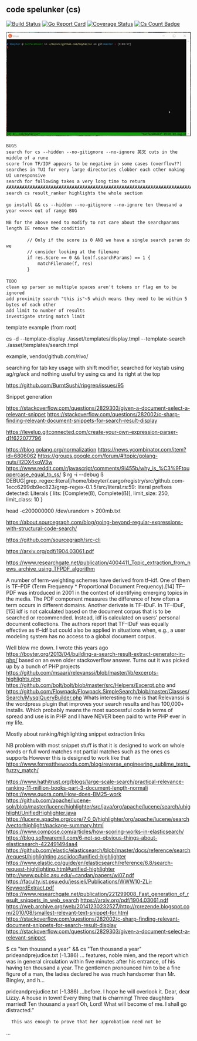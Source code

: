 code spelunker (cs)
----------------------

[![Build Status](https://travis-ci.org/boyter/cs.svg?branch=master)](https://travis-ci.org/boyter/cs)
[![Go Report Card](https://goreportcard.com/badge/github.com/boyter/cs)](https://goreportcard.com/report/github.com/boyter/cs)
[![Coverage Status](https://coveralls.io/repos/github/boyter/cs/badge.svg?branch=master)](https://coveralls.io/github/boyter/cs?branch=master)
[![Cs Count Badge](https://sloc.xyz/github/boyter/cs/)](https://github.com/boyter/cs/)

<img alt="cs" src=https://github.com/boyter/cs/raw/master/sc.gif>

```
BUGS
search for cs --hidden --no-gitignore --no-ignore 英文 cuts in the middle of a rune
score from TF/IDF appears to be negative in some cases (overflow??)
searches in TUI for very large directories clobber each other making UI unresponsive
search for following takes a very long time to return ȺȺȺȺȺȺȺȺȺȺȺȺȺȺȺȺȺȺȺȺȺȺȺȺȺȺȺȺȺȺȺȺȺȺȺȺȺȺȺȺȺȺȺȺȺȺȺȺȺȺȺȺȺȺȺȺȺȺȺȺȺȺȺȺȺȺȺȺȺȺȺȺȺȺȺȺȺȺȺȺȺȺȺȺȺȺȺȺȺȺȺȺȺȺȺȺȺȺȺȺȺȺȺȺȺȺȺȺȺȺȺȺȺȺȺȺȺȺȺȺȺȺȺȺȺȺȺȺȺȺȺȺȺȺȺȺȺȺȺȺȺȺȺȺȺȺȺȺȺȺȺȺȺȺȺȺȺȺȺȺȺȺȺȺȺȺȺȺȺȺȺȺȺȺȺȺȺȺȺȺȺȺȺȺȺȺȺȺȺȺȺȺȺȺȺȺȺȺȺȺȺȺȺȺȺȺȺȺȺȺȺȺȺȺȺȺȺȺȺȺȺȺȺȺȺȺȺȺȺȺȺȺȺȺȺȺȺȺȺȺȺȺȺȺȺȺȺȺȺȺȺȺȺȺȺȺȺȺȺȺȺȺȺȺȺȺȺȺȺȺȺȺȺȺȺȺȺȺȺȺȺȺȺȺȺȺȺȺȺȺȺȺȺȺȺȺȺȺȺȺȺȺȺȺȺȺȺȺȺȺȺȺȺȺȺȺȺȺȺȺȺȺȺȺȺȺȺȺȺȺȺȺȺȺȺȺȺȺȺȺȺȺȺȺȺȺȺȺȺȺȺȺȺȺȺȺȺȺȺȺȺȺȺȺȺȺȺȺȺȺȺȺȺȺȺȺȺȺȺȺȺȺȺȺȺȺȺȺȺȺȺȺȺȺȺȺȺȺȺȺȺȺȺȺȺȺȺȺȺȺȺȺȺȺȺȺȺȺȺȺȺȺȺȺȺȺȺȺȺȺȺȺȺȺȺȺȺȺȺȺȺȺȺȺȺȺȺȺȺȺȺȺȺȺȺȺȺȺȺȺȺȺȺȺȺȺȺȺȺȺȺȺȺȺȺȺȺȺȺȺȺȺȺȺȺȺȺȺȺȺȺȺȺȺȺȺȺȺȺȺȺȺȺȺȺȺȺȺȺȺȺȺȺȺȺȺȺȺȺȺȺȺȺȺȺȺȺȺȺȺȺȺȺȺȺȺȺȺȺȺȺȺȺȺȺȺȺȺȺȺȺȺȺȺȺȺȺȺȺȺȺȺȺȺȺȺȺȺȺȺȺȺȺȺȺȺȺȺȺȺȺȺȺȺȺȺȺȺȺȺȺȺȺȺȺȺȺȺȺȺȺȺȺȺȺȺȺȺȺȺȺȺȺȺȺȺȺȺȺȺȺȺȺȺȺȺȺȺȺȺȺȺȺȺȺȺȺȺȺȺȺȺȺȺȺȺȺȺȺȺȺȺȺȺȺȺȺȺȺȺȺȺȺȺȺȺȺȺȺȺȺȺȺȺȺȺȺȺȺȺȺȺȺȺȺȺȺȺȺȺȺȺȺȺȺȺȺȺȺȺȺȺȺȺȺȺȺȺȺȺȺȺȺȺȺȺȺȺȺȺȺȺȺȺȺȺȺȺȺȺȺȺȺȺȺȺȺȺȺȺȺȺȺȺȺȺȺȺȺȺȺȺȺȺȺȺȺȺȺȺȺȺȺȺȺȺȺȺȺȺȺȺȺȺȺȺȺȺȺȺȺȺȺȺȺȺȺȺȺȺȺȺȺȺȺȺȺȺȺȺȺȺȺȺȺȺȺȺȺȺȺȺȺȺȺȺȺȺȺȺȺȺȺȺȺȺȺȺȺȺȺȺȺȺȺȺȺȺȺȺȺȺȺȺȺȺȺȺȺȺȺȺȺȺȺȺȺȺȺȺȺȺȺȺȺȺȺȺȺȺȺȺȺȺȺȺȺȺȺȺȺȺȺȺȺȺȺȺȺȺȺȺȺȺȺȺȺȺȺȺȺȺȺȺȺȺȺȺȺȺȺȺȺȺȺȺȺȺȺȺȺȺȺȺȺȺȺȺȺȺȺȺȺȺȺȺȺȺȺȺȺȺȺȺȺȺȺȺȺȺȺȺȺȺȺȺȺȺȺȺȺȺȺȺȺȺȺȺȺȺȺȺȺȺȺȺȺȺȺȺȺȺȺȺȺȺȺȺȺȺȺȺȺȺȺȺȺȺȺȺ 
search cs result_ranker highlights the whole section

go install && cs --hidden --no-gitignore --no-ignore ten thousand a year <<<<< out of range BUG

NB for the above need to modify to not care about the searchparams length IE remove the condition

        // Only if the score is 0 AND we have a single search param do we
		// consider looking at the filename
		if res.Score == 0 && len(f.searchParams) == 1 {
			matchFilename(f, res)
		}

TODO
clean up parser so multiple spaces aren't tokens or flag em to be ignored
add proximity search "this is"~5 which means they need to be within 5 bytes of each other
add limit to number of results
investigate string match limit
```

template example (from root)

cs -d --template-display ./asset/templates/display.tmpl --template-search ./asset/templates/search.tmpl

example, vendor/github.com/rivo/

searching for tab key usage with shift modifier, searched for keytab using ag/rg/ack and nothing useful
try using cs and its right at the top 


https://github.com/BurntSushi/ripgrep/issues/95



Snippet generation

https://stackoverflow.com/questions/2829303/given-a-document-select-a-relevant-snippet
https://stackoverflow.com/questions/282002/c-sharp-finding-relevant-document-snippets-for-search-result-display


https://levelup.gitconnected.com/create-your-own-expression-parser-d1f622077796


https://blog.golang.org/normalization
https://news.ycombinator.com/item?id=6806062
https://groups.google.com/forum/#!topic/golang-nuts/Il2DX4xpW3w
https://www.reddit.com/r/javascript/comments/9i455b/why_is_%C3%9Ftouppercase_equal_to_ss/
$ rg -i --debug ß
DEBUG|grep_regex::literal|/home/bboyter/.cargo/registry/src/github.com-1ecc6299db9ec823/grep-regex-0.1.5/src/literal.rs:59: literal prefixes detected: Literals { lits: [Complete(ß), Complete(ẞ)], limit_size: 250, limit_class: 10 }


head -c200000000 /dev/urandom > 200mb.txt
 
https://about.sourcegraph.com/blog/going-beyond-regular-expressions-with-structural-code-search/
 
https://github.com/sourcegraph/src-cli

https://arxiv.org/pdf/1904.03061.pdf



https://www.researchgate.net/publication/4004411_Topic_extraction_from_news_archive_using_TFPDF_algorithm

A number of term-weighting schemes have derived from tf–idf. One of them is TF–PDF (Term Frequency * Proportional Document Frequency).[14] TF–PDF was introduced in 2001 in the context of identifying emerging topics in the media. The PDF component measures the difference of how often a term occurs in different domains. Another derivate is TF–IDuF. In TF–IDuF,[15] idf is not calculated based on the document corpus that is to be searched or recommended. Instead, idf is calculated on users' personal document collections. The authors report that TF–IDuF was equally effective as tf–idf but could also be applied in situations when, e.g., a user modeling system has no access to a global document corpus.


Well blow me down. I wrote this years ago https://boyter.org/2013/04/building-a-search-result-extract-generator-in-php/ based on an even older stackoverflow answer. Turns out it was picked up by a bunch of PHP projects https://github.com/msaari/relevanssi/blob/master/lib/excerpts-highlights.php https://github.com/bolt/bolt/blob/master/src/Helpers/Excerpt.php and https://github.com/Flowpack/Flowpack.SimpleSearch/blob/master/Classes/Search/MysqlQueryBuilder.php
Whats interesting to me is that Relevanssi is the wordpress plugin that improves your search results and has 100,000+ installs. Which probably means the most successful code in terms of spread and use is in PHP and I have NEVER been paid to write PHP ever in my life.


Mostly about ranking/highlighting snippet extraction links

NB problem with most snippet stuff is that it is designed to work on whole words or full word matches not partial matches such as the ones cs supports
However this is designed to work like that https://www.forrestthewoods.com/blog/reverse_engineering_sublime_texts_fuzzy_match/

https://www.hathitrust.org/blogs/large-scale-search/practical-relevance-ranking-11-million-books-part-3-document-length-normali
https://www.quora.com/How-does-BM25-work
https://github.com/apache/lucene-solr/blob/master/lucene/highlighter/src/java/org/apache/lucene/search/uhighlight/UnifiedHighlighter.java
https://lucene.apache.org/core/7_0_0/highlighter/org/apache/lucene/search/vectorhighlight/package-summary.html
https://www.compose.com/articles/how-scoring-works-in-elasticsearch/
https://blog.softwaremill.com/6-not-so-obvious-things-about-elasticsearch-422491494aa4
https://github.com/elastic/elasticsearch/blob/master/docs/reference/search/request/highlighting.asciidoc#unified-highlighter
https://www.elastic.co/guide/en/elasticsearch/reference/6.8/search-request-highlighting.html#unified-highlighter
http://www.public.asu.edu/~candan/papers/wi07.pdf
https://faculty.ist.psu.edu/jessieli/Publications/WWW10-ZLi-KeywordExtract.pdf
https://www.researchgate.net/publication/221299008_Fast_generation_of_result_snippets_in_web_search
https://arxiv.org/pdf/1904.03061.pdf
https://web.archive.org/web/20141230232527/http://rcrezende.blogspot.com/2010/08/smallest-relevant-text-snippet-for.html
https://stackoverflow.com/questions/282002/c-sharp-finding-relevant-document-snippets-for-search-result-display
https://stackoverflow.com/questions/2829303/given-a-document-select-a-relevant-snippet


$ cs "ten thousand a year" && cs "Ten thousand a year"
prideandprejudice.txt (-1.386)
…  features, noble mien, and the report which was in general
      circulation within five minutes after his entrance, of his having
      ten thousand a year. The gentlemen pronounced him to be a fine
      figure of a man, the ladies declared he was much handsomer than
      Mr. Bingley, and h…

prideandprejudice.txt (-1.386)
…before. I hope he will overlook
      it. Dear, dear Lizzy. A house in town! Every thing that is
      charming! Three daughters married! Ten thousand a year! Oh, Lord!
      What will become of me. I shall go distracted.”

      This was enough to prove that her approbation need not be
   …